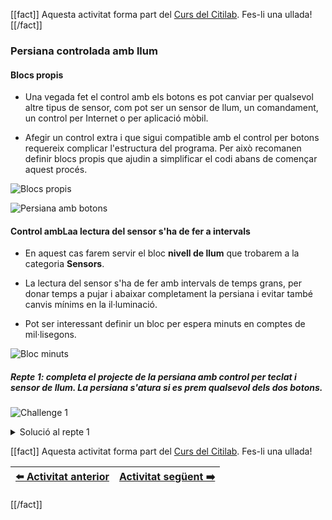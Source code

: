 [[fact]]
Aquesta activitat forma part del [Curs del Citilab](../citilab-course-ca). Fes-li una ullada!
[[/fact]]

### Persiana controlada amb llum

#### Blocs propis

- Una vegada fet el control amb els botons es pot canviar per qualsevol altre tipus de sensor, com pot ser un sensor de llum, un comandament, un control per Internet o per aplicació mòbil.

- Afegir un control extra i que sigui compatible amb el control per botons requereix complicar l'estructura del programa. Per això recomanen definir blocs propis que ajudin a simplificar el codi abans de començar aquest procés.

![Blocs propis](cm11-01-blocs-propis1.png)

![Persiana amb botons](cm11-02-base.png)

#### Control ambLaa lectura del sensor s'ha de fer a intervals

- En aquest cas farem servir el bloc **nivell de llum** que trobarem a la categoria **Sensors**.

- La lectura del sensor s'ha de fer amb intervals de temps grans, per donar temps a pujar i abaixar completament la persiana i evitar també canvis mínims en la il·luminació.

- Pot ser interessant definir un bloc per espera minuts en comptes de mil·lisegons.

![Bloc minuts](cm11-03-bloc-minuts.png)

##### Repte 1: completa el projecte de la persiana amb control per teclat i sensor de llum. La persiana s'atura si es prem qualsevol dels dos botons.

![Challenge 1](cm-challenge.png)

<details>
  <summary>Solució al repte 1</summary>
    

![Solució repte 1](cm11-s1.png)


</details>

[[fact]]
Aquesta activitat forma part del [Curs del Citilab](../citilab-course-ca). Fes-li una ullada!

| [⬅️ Activitat anterior](../citilab-course-10-ca) | [Activitat següent ➡️](../citilab-course-12-ca) |
|--|--|

[[/fact]]
